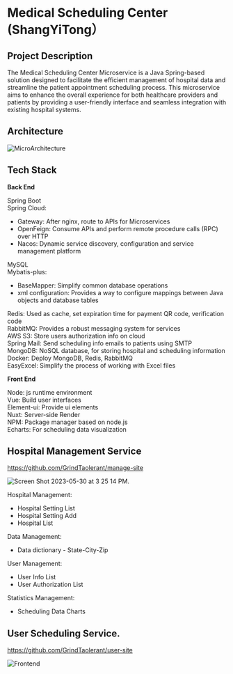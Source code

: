 # Medical Scheduling Center (ShangYiTong）

## Project Description
The Medical Scheduling Center Microservice is a Java Spring-based solution designed to facilitate the efficient management of hospital data and streamline the patient appointment scheduling process. This microservice aims to enhance the overall experience for both healthcare providers and patients by providing a user-friendly interface and seamless integration with existing hospital systems.

## Architecture
![MicroArchitecture](https://github.com/GrindTaolerant/reserve_parent/assets/66355314/caf9649b-36c6-406f-8057-eb5ba150e27e)

## Tech Stack
**Back End**  

Spring Boot  
Spring Cloud:  
  - Gateway: After nginx, route to APIs for Microservices
  - OpenFeign: Consume APIs and perform remote procedure calls (RPC) over HTTP
  - Nacos: Dynamic service discovery, configuration and service management platform  

MySQL  
Mybatis-plus:
  - BaseMapper: Simplify common database operations
  - xml configuration: Provides a way to configure mappings between Java objects and database tables  

Redis: Used as cache, set expiration time for payment QR code, verification code  
RabbitMQ: Provides a robust messaging system for services  
AWS S3: Store users authorization info on cloud  
Spring Mail: Send scheduling info emails to patients using SMTP  
MongoDB: NoSQL database, for storing hospital and scheduling information    
Docker: Deploy MongoDB, Redis, RabbitMQ  
EasyExcel: Simplify the process of working with Excel files  

**Front End**  

Node: js runtime environment   
Vue: Build user interfaces    
Element-ui: Provide ui elements  
Nuxt: Server-side Render  
NPM: Package manager based on node.js  
Echarts: For scheduling data visualization  




## Hospital Management Service  

  
https://github.com/GrindTaolerant/manage-site

![Screen Shot 2023-05-30 at 3 25 14 PM](https://github.com/GrindTaolerant/reserve_parent/assets/66355314/10553ede-13b7-41e1-8ee3-5131b74ec64b). 


Hospital Management:  
- Hospital Setting List
- Hospital Setting Add
- Hospital List  

Data Management:
- Data dictionary - State-City-Zip

User Management:
- User Info List
- User Authorization List

Statistics Management:
- Scheduling Data Charts




## User Scheduling Service. 

  
  https://github.com/GrindTaolerant/user-site

![Frontend](https://github.com/GrindTaolerant/reserve_parent/assets/66355314/2428997a-ee1c-49c3-b741-c3a88512b104)




